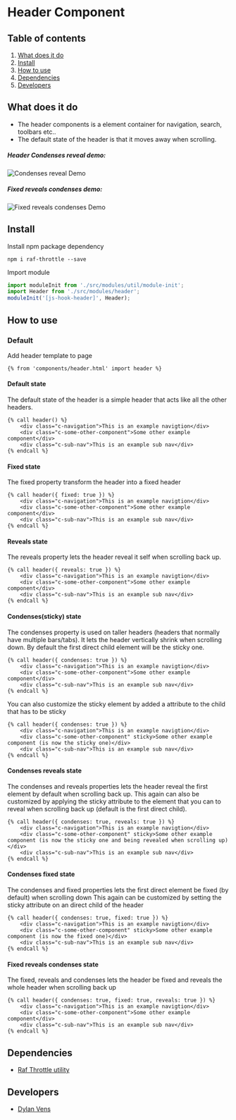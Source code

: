 
# Header Component

## Table of contents
1. [What does it do](#markdown-header-what-does-it-do)
2. [Install](#markdown-header-install)
3. [How to use](#markdown-header-how-to-use)
4. [Dependencies](#markdown-header-dependencies)
5. [Developers](#markdown-header-developers)

## What does it do
* The header components is a element container for navigation, search, toolbars etc..
* The default state of the header is that it moves away when scrolling.

##### Header Condenses reveal demo:
![Condenses reveal Demo](./_demo/header-condenses-reveal.gif)

##### Fixed reveals condenses demo:
![Fixed reveals condenses Demo](./_demo/header-fixed-reveals-condenses.gif)

## Install

Install npm package dependency
```node
npm i raf-throttle --save
```

Import module

```javascript
import moduleInit from './src/modules/util/module-init';
import Header from './src/modules/header';
moduleInit('[js-hook-header]', Header);
```

## How to use

### Default
Add header template to page

```htmlmixed
{% from 'components/header.html' import header %}
```

#### Default state 
The default state of the header is a simple header that acts like all the other headers.

```htmlmixed
{% call header() %}
    <div class="c-navigation">This is an example navigtion</div>
    <div class="c-some-other-component">Some other example component</div>
    <div class="c-sub-nav">This is an example sub nav</div>
{% endcall %}
```

#### Fixed state 
The fixed property transform the header into a fixed header

```htmlmixed
{% call header({ fixed: true }) %}
    <div class="c-navigation">This is an example navigtion</div>
    <div class="c-some-other-component">Some other example component</div>
    <div class="c-sub-nav">This is an example sub nav</div>
{% endcall %}
```

#### Reveals state 
The reveals property lets the header reveal it self when scrolling back up.

```htmlmixed
{% call header({ reveals: true }) %}
    <div class="c-navigation">This is an example navigtion</div>
    <div class="c-some-other-component">Some other example component</div>
    <div class="c-sub-nav">This is an example sub nav</div>
{% endcall %}
```

#### Condenses(sticky) state 
The condenses property is used on taller headers (headers that normally have multiple bars/tabs). 
It lets the header vertically shrink when scrolling down. By default the first direct child element will be the sticky one. 

```htmlmixed
{% call header({ condenses: true }) %}
    <div class="c-navigation">This is an example navigtion</div>
    <div class="c-some-other-component">Some other example component</div>
    <div class="c-sub-nav">This is an example sub nav</div>
{% endcall %}
```

You can also customize the sticky element by added a attribute to the child that has to be sticky

```htmlmixed
{% call header({ condenses: true }) %}
    <div class="c-navigation">This is an example navigtion</div>
    <div class="c-some-other-component" sticky>Some other example component (is now the sticky one)</div>
    <div class="c-sub-nav">This is an example sub nav</div>
{% endcall %}
```

#### Condenses reveals state
The condenses and reveals properties lets the header reveal the first element by default when scrolling back up.
This again can also be customized by applying the sticky attribute to the element that you can to reveal when scrolling back up (default is the first direct child).

```htmlmixed
{% call header({ condenses: true, reveals: true }) %}
    <div class="c-navigation">This is an example navigtion</div>
    <div class="c-some-other-component" sticky>Some other example component (is now the sticky one and being revealed when scrolling up)</div>
    <div class="c-sub-nav">This is an example sub nav</div>
{% endcall %}
```

#### Condenses fixed state
The condenses and fixed properties lets the first direct element be fixed (by default) when scrolling down
This again can be customized by setting the sticky attribute on an direct child of the header

```htmlmixed
{% call header({ condenses: true, fixed: true }) %}
    <div class="c-navigation">This is an example navigtion</div>
    <div class="c-some-other-component" sticky>Some other example component (is now the fixed one)</div>
    <div class="c-sub-nav">This is an example sub nav</div>
{% endcall %}
```

#### Fixed reveals condenses state
The fixed, reveals and condenses lets the header be fixed and reveals the whole header when scrolling back up

```htmlmixed
{% call header({ condenses: true, fixed: true, reveals: true }) %}
    <div class="c-navigation">This is an example navigtion</div>
    <div class="c-some-other-component">Some other example component</div>
    <div class="c-sub-nav">This is an example sub nav</div>
{% endcall %}
```

## Dependencies
* [Raf Throttle utility](/utilities/raf-throttle)

## Developers
* [Dylan Vens](mailto:dylan.vens@tamtam.nl)
